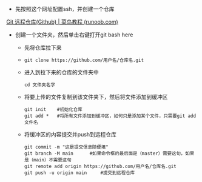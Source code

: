 - 先按照这个网址配置ssh，并创建一个仓库

 [Git 远程仓库(Github) | 菜鸟教程 (runoob.com)](https://www.runoob.com/git/git-remote-repo.html) 



- 创建一个文件夹，然后单击右键打开git bash here

  - 先将仓库拉下来

  - ```
    git clone https://github.com/用户名/仓库名.git
    ```

  - 进入到拉下来的仓库的文件夹中

    ```
    cd 文件夹名字
    ```

  - 将要上传的文件复制到该文件夹下，然后将文件添加到缓冲区

    ```
    git init	#初始化仓库
    git add *	#将所有文件添加到缓冲区，如何只是添加某个文件，只需要git add 文件名
    ```

  - 将缓冲区的内容提交并push到远程仓库

    ```
    git commit -m "这是提交信息随便填"
    git branch -M main		#如果命令框的最后面是（master）需要这句，如果是（main）不需要这句
    git remote add origin https://github.com/用户名/仓库名.git
    git push -u origin main		#提交到远程仓库
    ```

    

